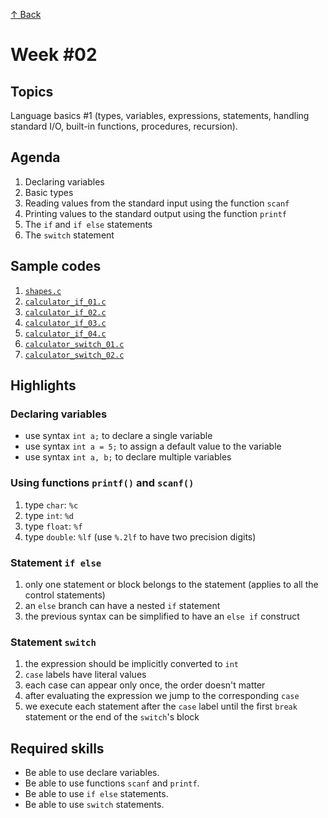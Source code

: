 [↑ Back](../README.md)

# Week #02

## Topics

Language basics #1 (types, variables, expressions, statements, handling standard I/O, built-in functions, procedures, recursion).

## Agenda

1. Declaring variables
2. Basic types
3. Reading values from the standard input using the function `scanf`
4. Printing values to the standard output using the function `printf`
5. The `if` and `if else` statements
6. The `switch` statement

## Sample codes

1. [`shapes.c`](./samples/shapes.c)
1. [`calculator_if_01.c`](./samples/calculator_if_01.c)
1. [`calculator_if_02.c`](./samples/calculator_if_02.c)
1. [`calculator_if_03.c`](./samples/calculator_if_03.c)
1. [`calculator_if_04.c`](./samples/calculator_if_04.c)
1. [`calculator_switch_01.c`](./samples/calculator_switch_01.c)
1. [`calculator_switch_02.c`](./samples/calculator_switch_02.c)

## Highlights

### Declaring variables

* use syntax `int a;` to declare a single variable
* use syntax `int a = 5;` to assign a default value to the variable
* use syntax `int a, b;` to declare multiple variables

### Using functions `printf()` and `scanf()`

1. type `char`: `%c`
1. type `int`: `%d`
1. type `float`: `%f`
1. type `double`: `%lf` (use `%.2lf` to have two precision digits)

### Statement `if else`

1. only one statement or block belongs to the statement (applies to all the control statements)
2. an `else` branch can have a nested `if` statement
3. the previous syntax can be simplified to have an `else if` construct

### Statement `switch`

1. the expression should be implicitly converted to `int`
2. `case` labels have literal values
3. each case can appear only once, the order doesn't matter
4. after evaluating the expression we jump to the corresponding `case`
5. we execute each statement after the `case` label until the first `break` statement or the end of the `switch`'s block

## Required skills

* Be able to use declare variables.
* Be able to use functions `scanf` and `printf`.
* Be able to use `if else` statements.
* Be able to use `switch` statements.
